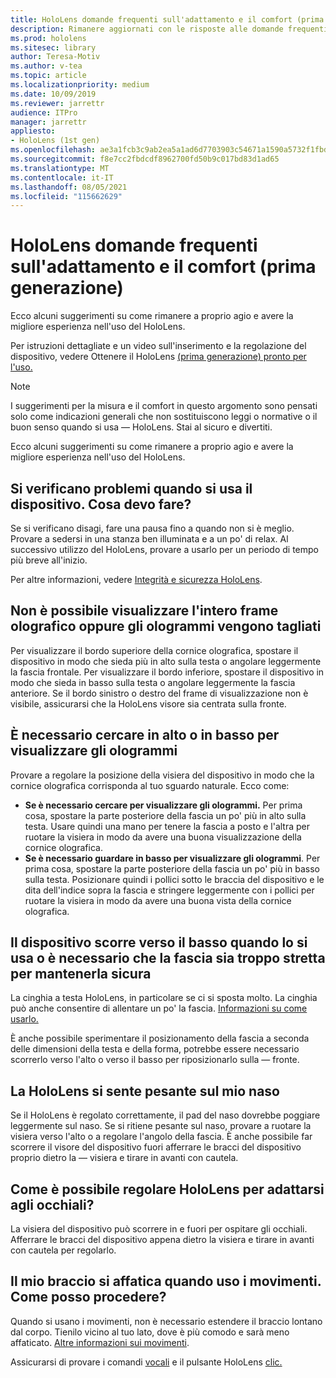 ```yaml
---
title: HoloLens domande frequenti sull'adattamento e il comfort (prima generazione)
description: Rimanere aggiornati con le risposte alle domande frequenti su come adattare il HoloLens di realtà mista (prima generazione).
ms.prod: hololens
ms.sitesec: library
author: Teresa-Motiv
ms.author: v-tea
ms.topic: article
ms.localizationpriority: medium
ms.date: 10/09/2019
ms.reviewer: jarrettr
audience: ITPro
manager: jarrettr
appliesto:
- HoloLens (1st gen)
ms.openlocfilehash: ae3a1fcb3c9ab2ea5a1ad6d7703903c54671a1590a5732f1fbde489362d9b63d
ms.sourcegitcommit: f8e7cc2fbdcdf8962700fd50b9c017bd83d1ad65
ms.translationtype: MT
ms.contentlocale: it-IT
ms.lasthandoff: 08/05/2021
ms.locfileid: "115662629"
---
```

# <a name="hololens-1st-gen-fit-and-comfort-frequently-asked-questions"></a>HoloLens domande frequenti sull'adattamento e il comfort (prima generazione)

Ecco alcuni suggerimenti su come rimanere a proprio agio e avere la migliore esperienza nell'uso del HoloLens.

Per istruzioni dettagliate e un video sull'inserimento e la regolazione del dispositivo, vedere Ottenere il HoloLens [(prima generazione) pronto per l'uso.](hololens1-setup.md)

> [!NOTE]
> I suggerimenti per la misura e il comfort in questo argomento sono pensati solo come indicazioni generali che non sostituiscono leggi o normative o il buon senso quando si usa &mdash; HoloLens. Stai al sicuro e divertiti.

Ecco alcuni suggerimenti su come rimanere a proprio agio e avere la migliore esperienza nell'uso del HoloLens.

## <a name="im-experiencing-discomfort-when-i-use-my-device-what-should-i-do"></a>Si verificano problemi quando si usa il dispositivo. Cosa devo fare?

Se si verificano disagi, fare una pausa fino a quando non si è meglio. Provare a sedersi in una stanza ben illuminata e a un po' di relax. Al successivo utilizzo del HoloLens, provare a usarlo per un periodo di tempo più breve all'inizio.

Per altre informazioni, vedere [Integrità e sicurezza HoloLens](https://go.microsoft.com/fwlink/p/?LinkId=746661).

## <a name="i-cant-see-the-whole-holographic-frame-or-my-holograms-are-cut-off"></a>Non è possibile visualizzare l'intero frame olografico oppure gli ologrammi vengono tagliati

Per visualizzare il bordo superiore della cornice olografica, spostare il dispositivo in modo che sieda più in alto sulla testa o angolare leggermente la fascia frontale. Per visualizzare il bordo inferiore, spostare il dispositivo in modo che sieda in basso sulla testa o angolare leggermente la fascia anteriore. Se il bordo sinistro o destro del frame di visualizzazione non è visibile, assicurarsi che la HoloLens visore sia centrata sulla fronte.

## <a name="i-need-to-look-up-or-down-to-see-holograms"></a>È necessario cercare in alto o in basso per visualizzare gli ologrammi

Provare a regolare la posizione della visiera del dispositivo in modo che la cornice olografica corrisponda al tuo sguardo naturale. Ecco come:

- **Se è necessario cercare per visualizzare gli ologrammi.** Per prima cosa, spostare la parte posteriore della fascia un po' più in alto sulla testa. Usare quindi una mano per tenere la fascia a posto e l'altra per ruotare la visiera in modo da avere una buona visualizzazione della cornice olografica.
- **Se è necessario guardare in basso per visualizzare gli ologrammi**. Per prima cosa, spostare la parte posteriore della fascia un po' più in basso sulla testa. Posizionare quindi i pollici sotto le braccia del dispositivo e le dita dell'indice sopra la fascia e stringere leggermente con i pollici per ruotare la visiera in modo da avere una buona vista della cornice olografica.

## <a name="the-device-slides-down-when-im-using-it-or-i-need-to-make-the-headband-too-tight-to-keep-it-secure"></a>Il dispositivo scorre verso il basso quando lo si usa o è necessario che la fascia sia troppo stretta per mantenerla sicura

La cinghia a testa HoloLens, in particolare se ci si sposta molto. La cinghia può anche consentire di allentare un po' la fascia. [Informazioni su come usarlo.](hololens1-setup.md#adjust-fit)

È anche possibile sperimentare il posizionamento della fascia a seconda delle dimensioni della testa e della forma, potrebbe essere necessario scorrerlo verso l'alto o verso il basso per riposizionarlo sulla &mdash; fronte.

## <a name="my-hololens-feels-heavy-on-my-nose"></a>La HoloLens si sente pesante sul mio naso

Se il HoloLens è regolato correttamente, il pad del naso dovrebbe poggiare leggermente sul naso. Se si ritiene pesante sul naso, provare a ruotare la visiera verso l'alto o a regolare l'angolo della fascia. È anche possibile far scorrere il visore del dispositivo fuori afferrare le bracci del dispositivo proprio dietro la &mdash; visiera e tirare in avanti con cautela.

## <a name="how-can-i-adjust-hololens-to-fit-with-my-glasses"></a>Come è possibile regolare HoloLens per adattarsi agli occhiali?

La visiera del dispositivo può scorrere in e fuori per ospitare gli occhiali. Afferrare le bracci del dispositivo appena dietro la visiera e tirare in avanti con cautela per regolarlo.

## <a name="my-arm-gets-tired-when-i-use-gestures-what-can-i-do"></a>Il mio braccio si affatica quando uso i movimenti. Come posso procedere?

Quando si usano i movimenti, non è necessario estendere il braccio lontano dal corpo. Tienilo vicino al tuo lato, dove è più comodo e sarà meno affaticato. [Altre informazioni sui movimenti](hololens1-basic-usage.md#use-hololens-with-your-hands).

Assicurarsi di provare i comandi [vocali](hololens-cortana.md) e il pulsante HoloLens [clic.](hololens1-clicker.md)
